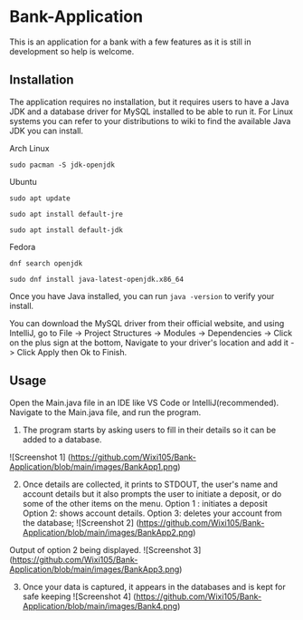 # Bank-Application
This is an application for a bank with a few features as it is still in development so help is welcome.

## Installation
The application requires no installation, but it requires users to have a Java JDK and a database driver for MySQL installed to be able to run it. For Linux systems
you can refer to your distributions to wiki to find the available Java JDK you can install. 

Arch Linux
```
sudo pacman -S jdk-openjdk

```

Ubuntu

```
sudo apt update

sudo apt install default-jre

sudo apt install default-jdk

```

Fedora

```
dnf search openjdk

sudo dnf install java-latest-openjdk.x86_64

```

Once you have Java installed, you can run ``` java -version ``` to verify your install.

You can download the MySQL driver from their official website, and using IntelliJ, go to File -> Project Structures -> Modules -> Dependencies -> Click on the plus sign at the bottom, Navigate to your driver's location and add it -> Click Apply then Ok to Finish.


## Usage

Open the Main.java file in an IDE like VS Code or IntelliJ(recommended). 
Navigate to the Main.java file, and run the program.

1. The program starts by asking users to fill in their details so it can be added to a database.

![Screenshot 1] (https://github.com/Wixi105/Bank-Application/blob/main/images/BankApp1.png)


2. Once details are collected, it prints to STDOUT, the user's name and account details but it also prompts the user to initiate a deposit, or do some of the other items on the menu.
Option 1 : initiates a deposit
Option 2: shows account details.
Option 3: deletes your account from the database;
![Screenshot 2] (https://github.com/Wixi105/Bank-Application/blob/main/images/BankApp2.png)

Output of option 2 being displayed.
![Screenshot 3] (https://github.com/Wixi105/Bank-Application/blob/main/images/BankApp3.png)


3. Once your data is captured, it appears in the databases and is kept for safe keeping
![Screenshot 4] (https://github.com/Wixi105/Bank-Application/blob/main/images/Bank4.png)




